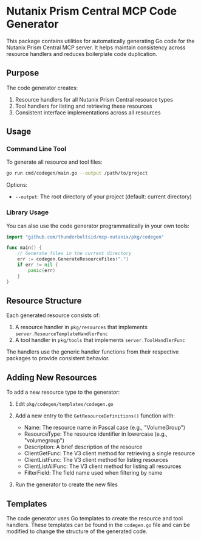 # Nutanix Prism Central MCP Code Generator

This package contains utilities for automatically generating Go code for the Nutanix Prism Central MCP server. It helps maintain consistency across resource handlers and reduces boilerplate code duplication.

## Purpose

The code generator creates:

1. Resource handlers for all Nutanix Prism Central resource types
2. Tool handlers for listing and retrieving these resources
3. Consistent interface implementations across all resources

## Usage

### Command Line Tool

To generate all resource and tool files:

```bash
go run cmd/codegen/main.go --output /path/to/project
```

Options:
- `--output`: The root directory of your project (default: current directory)

### Library Usage

You can also use the code generator programmatically in your own tools:

```go
import "github.com/thunderboltsid/mcp-nutanix/pkg/codegen"

func main() {
    // Generate files in the current directory
    err := codegen.GenerateResourceFiles(".")
    if err != nil {
        panic(err)
    }
}
```

## Resource Structure

Each generated resource consists of:

1. A resource handler in `pkg/resources` that implements `server.ResourceTemplateHandlerFunc`
2. A tool handler in `pkg/tools` that implements `server.ToolHandlerFunc`

The handlers use the generic handler functions from their respective packages to provide consistent behavior.

## Adding New Resources

To add a new resource type to the generator:

1. Edit `pkg/codegen/templates/codegen.go`
2. Add a new entry to the `GetResourceDefinitions()` function with:
    - Name: The resource name in Pascal case (e.g., "VolumeGroup")
    - ResourceType: The resource identifier in lowercase (e.g., "volumegroup")
    - Description: A brief description of the resource
    - ClientGetFunc: The V3 client method for retrieving a single resource
    - ClientListFunc: The V3 client method for listing resources
    - ClientListAllFunc: The V3 client method for listing all resources
    - FilterField: The field name used when filtering by name

3. Run the generator to create the new files

## Templates

The code generator uses Go templates to create the resource and tool handlers. These templates can be found in the `codegen.go` file and can be modified to change the structure of the generated code.